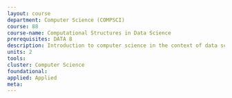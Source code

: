 ```yaml
---
layout: course 
department: Computer Science (COMPSCI)
course: 88
course-name: Computational Structures in Data Science
prerequisites: DATA 8
description: Introduction to computer science in the context of data science. This course provides a formal and rigorous introduction to the programming topics that appear in Foundations of Data Science, expands the repertoire of computational concepts, and exposes students to techniques of abstraction at several levels, including layers of software and machines from a programmers?__ point of view. It provides an understanding of the structures that underlie the programs, algorithms, and languages used in data science and other settings. It focuses on paradigms for controlling program complexity, such as functional programming, object-oriented programming, and declarative programming. Mastery of a particular programming language is a valuable side effect of studying these general techniques. It provides practical experience with composing larger computational systems through several significant programming projects. Students coming out of this course will be prepared to develop substantial applications and for further studies in Computer Science, including CS61B. Treatment is CS is designed for a wide range of interests.
units: 2
tools: 
cluster: Computer Science
foundational: 
applied: Applied
meta: 
---
```

